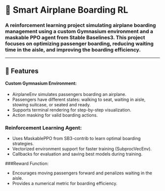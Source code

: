 # 🛫 Smart Airplane Boarding RL

   ### A reinforcement learning project simulating airplane boarding management using a custom Gymnasium environment and a maskable PPO agent from Stable Baselines3. This project focuses on optimizing passenger boarding, reducing waiting time in the aisle, and improving the boarding efficiency.
---
## 🚀 Features
#### Custom Gymnasium Environment:
 - AirplaneEnv simulates passengers boarding an airplane.
 - Passengers have different states: walking to seat, waiting in aisle, stowing suitcase, or seated and ready.
 - Supports terminal rendering for step-by-step visualization.
 - Action masking for valid boarding actions.

### Reinforcement Learning Agent:
- Uses MaskablePPO from SB3-contrib to learn optimal boarding strategies.
- Vectorized environment support for faster training (SubprocVecEnv).
- Callbacks for evaluation and saving best models during training.

###Reward Function:
- Encourages moving passengers forward and penalizes waiting in the aisle.
- Provides a numerical metric for boarding efficiency.
